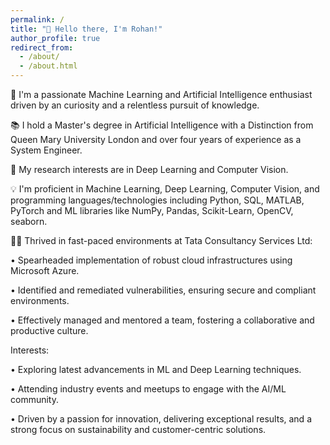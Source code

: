 ```yaml
---
permalink: /
title: "👋 Hello there, I'm Rohan!"
author_profile: true
redirect_from: 
  - /about/
  - /about.html
---
```





🤖 I'm a passionate Machine Learning and Artificial Intelligence enthusiast driven by an  curiosity and a relentless pursuit of knowledge.

📚 I hold a Master's degree in Artificial Intelligence with a Distinction from Queen Mary University London and over four years of experience as a System Engineer.

🔬 My research interests are in Deep Learning and Computer Vision.

💡 I'm proficient in  Machine Learning, Deep Learning, Computer Vision, and programming languages/technologies including Python, SQL, MATLAB, PyTorch and ML libraries like NumPy, Pandas, Scikit-Learn, OpenCV, seaborn.



👨‍💻 Thrived in fast-paced environments at Tata Consultancy Services Ltd:

•	Spearheaded implementation of robust cloud infrastructures using Microsoft Azure.

•	Identified and remediated vulnerabilities, ensuring secure and compliant environments.

•	Effectively managed and mentored a team, fostering a collaborative and productive culture.





Interests:

• Exploring latest advancements in ML and Deep Learning techniques.

• Attending industry events and meetups to engage with the AI/ML community.




• Driven by a passion for innovation, delivering exceptional results, and a strong focus on sustainability and customer-centric solutions.

